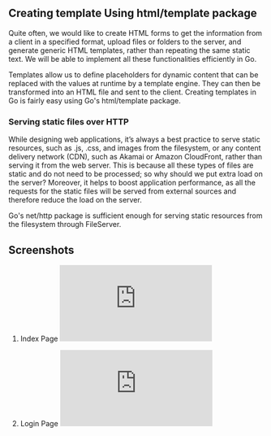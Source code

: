 
## Creating template Using html/template package

Quite often, we would like to create HTML forms to get the information from a client in a specified format, upload files or folders to the server, and generate generic HTML templates, rather than repeating the same static text. We will be able to implement all these functionalities efficiently in Go.

Templates allow us to define placeholders for dynamic content that can be replaced with the values at runtime by a template engine. They can then be transformed into an HTML file and sent to the client. Creating templates in Go is fairly easy using
Go's html/template package.

### Serving static files over HTTP

While designing web applications, it’s always a best practice to serve static resources, such as .js, .css, and images from the filesystem, or any content delivery network (CDN), such as Akamai or Amazon CloudFront, rather than serving it from the web server. This is because all these types of files are static and do not need to be processed; so why should we put extra load on the server? Moreover, it helps to boost application performance, as all the requests for the static files will be served from external sources and therefore reduce the load on the server.

Go's net/http package is sufficient enough for serving static resources from the filesystem through FileServer.

## Screenshots
1. Index Page
![alt text](https://github.com/manojpawar94/go-web-app-examples/tree/main/gorilla-mux-http-server-html-template/screenshot/index_page.html)

2. Login Page
![alt text](https://github.com/manojpawar94/go-web-app-examples/tree/main/gorilla-mux-http-server-html-template/screenshot/login_page.html)
